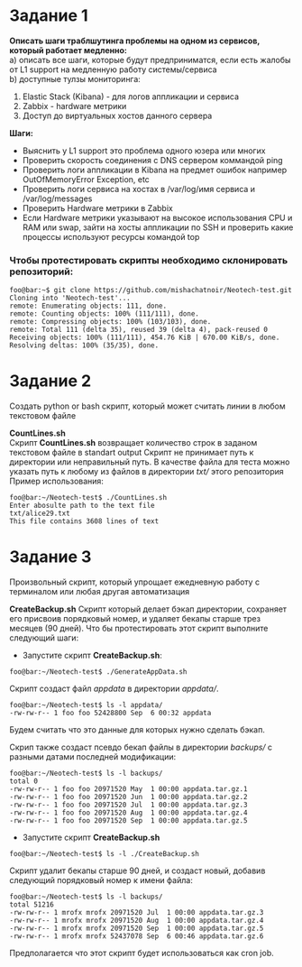 # Задание 1

**Описать шаги траблшутинга проблемы на одном из сервисов, который работает медленно:**  
 a) описать все шаги, которые будут предприниматся, если есть жалобы от L1 support на медленную работу системы/сервиса  
 b) доступные тулзы мониторинга:  

   1) Elastic Stack (Kibana) - для логов аппликации и сервиса  
   2) Zabbix - hardware метрики  
   3) Доступ до виртуальных хостов данного сервера  

**Шаги:**

* Выяснить у L1 support это проблема одного юзера или многих
* Проверить скорость соединения с DNS сервером коммандой ping
* Проверить логи аппликации в Kibana на предмет ошибок например OutOfMemoryError Exception, etc
* Проверить логи сервиса на хостах в /var/log/имя сервиса и /var/log/messages
* Проверить Hardware метрики в Zabbix
* Если Hardware метрики указывают на высокое использования CPU и RAM или swap, зайти на хосты аппликации по SSH и проверить какие процессы используют ресурсы командой top 


### Чтобы протестировать скрипты необходимо склонировать репозиторий:  

```console
foo@bar:~$ git clone https://github.com/mishachatnoir/Neotech-test.git
Cloning into 'Neotech-test'...
remote: Enumerating objects: 111, done.
remote: Counting objects: 100% (111/111), done.
remote: Compressing objects: 100% (103/103), done.
remote: Total 111 (delta 35), reused 39 (delta 4), pack-reused 0
Receiving objects: 100% (111/111), 454.76 KiB | 670.00 KiB/s, done.
Resolving deltas: 100% (35/35), done.
```


# Задание 2 
Создать python or bash скрипт, который может считать линии в любом текстовом файле  

**CountLines.sh**  
Скрипт **CountLines.sh** возвращает количество строк в заданом текстовом файле в standart output
Скрипт не принимает путь к директории или неправильный путь. 
В качестве файла для теста можно указать путь к любому из файлов в директории *txt/* этого репозитория  
Пример использования:  

```console
foo@bar:~/Neotech-test$ ./CountLines.sh 
Enter abosulte path to the text file
txt/alice29.txt
This file contains 3608 lines of text
```


# Задание 3  
Произвольный скрипт, который упрощает ежедневную работу с терминалом или любая другая автоматизация  

**CreateBackup.sh**
Скрипт который делает бэкап директории,  сохраняет его присвоив порядковый номер, и удаляет бекапы старше трез месяцев (90 дней).
Что бы протестировать этот скрипт выполните следующий шаги: 

* Запустите скрипт **CreateBackup.sh**:  
```console
foo@bar:~/Neotech-test$ ./GenerateAppData.sh 
````
Скрипт создаст файл *appdata* в директории *appdata/*.  
```console
foo@bar:~/Neotech-test$ ls -l appdata/
-rw-rw-r-- 1 foo foo 52428800 Sep  6 00:32 appdata
````
Будем считать что это данные для которых нужно сделать бэкап.

Скрип также создаст псевдо бекап файлы в директории *backups/* с разными датами последней модификации:

```console
foo@bar:~/Neotech-test$ ls -l backups/
total 0
-rw-rw-r-- 1 foo foo 20971520 May  1 00:00 appdata.tar.gz.1
-rw-rw-r-- 1 foo foo 20971520 Jun  1 00:00 appdata.tar.gz.2
-rw-rw-r-- 1 foo foo 20971520 Jul  1 00:00 appdata.tar.gz.3
-rw-rw-r-- 1 foo foo 20971520 Aug  1 00:00 appdata.tar.gz.4
-rw-rw-r-- 1 foo foo 20971520 Sep  1 00:00 appdata.tar.gz.5

````

* Запустите скрипт **CreateBackup.sh**  

```console
foo@bar:~/Neotech-test$ ls -l ./CreateBackup.sh
```
Скрипт удалит бекапы старше 90 дней, и создаст новый, добавив следующий порядковый номер к имени файла:

```console
foo@bar:~/Neotech-test$ ls -l backups/
total 51216
-rw-rw-r-- 1 mrofx mrofx 20971520 Jul  1 00:00 appdata.tar.gz.3
-rw-rw-r-- 1 mrofx mrofx 20971520 Aug  1 00:00 appdata.tar.gz.4
-rw-rw-r-- 1 mrofx mrofx 20971520 Sep  1 00:00 appdata.tar.gz.5
-rw-rw-r-- 1 mrofx mrofx 52437078 Sep  6 00:46 appdata.tar.gz.6
```
Предполагается что этот скрипт будет использоваться как cron job.





